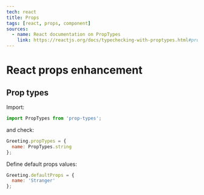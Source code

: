 ```yaml
---
tech: react
title: Props
tags: [react, props, component]
sources:
  - name: React documentation on PropTypes
    link: https://reactjs.org/docs/typechecking-with-proptypes.html#proptypes
---
```


# React props enhancement

## Prop types

Import:
```javascript
import PropTypes from 'prop-types';
```
and check:
```javascript
Greeting.propTypes = {
  name: PropTypes.string
};
```

Define default props values:
```javascript
Greeting.defaultProps = {
  name: 'Stranger'
};
```